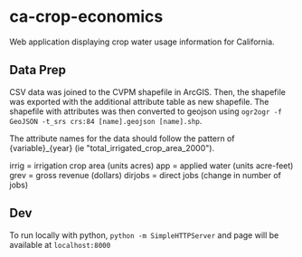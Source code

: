 # ca-crop-economics
Web application displaying crop water usage information for California.


## Data Prep

CSV data was joined to the CVPM shapefile in ArcGIS. Then, the shapefile was exported with the additional attribute table as new shapefile. The shapefile with attributes was then converted to geojson using `ogr2ogr -f GeoJSON -t_srs crs:84 [name].geojson [name].shp`.

The attribute names for the data should follow the pattern of {variable}_{year} (ie "total_irrigated_crop_area_2000").

irrig = irrigation crop area (units acres)
app = applied water (units acre-feet)
grev = gross revenue (dollars)
dirjobs = direct jobs (change in number of jobs)


## Dev

To run locally with python, `python -m SimpleHTTPServer` and page will be available at `localhost:8000`
